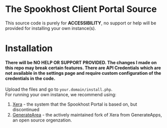 # The Spookhost Client Portal Source
This source code is purely for **ACCESSIBILITY**, no support or help will be provided for installing your own instance(s). 
# Installation
#### There will be NO HELP OR SUPPORT PROVIDED. The changes I made on this repo may break certain features. There are API Credentials which are not available in the settings page and require custom configuration of the credentials in the code.
Upload the files and go to `your.domain/install.php`.<br>
For running your own instance, we recommend using:
1.  <a href="https://github.com/mahtab2003/Xera/" target="_blank">Xera</a> - the system that the Spookhost Portal is based on, but discontinued 
2. <a href="https://github.com/GenerateApps/GenerateArea/" target="_blank">GenerateArea</a> - the actively maintained fork of Xera from GenerateApps, an open source orgenzation.

